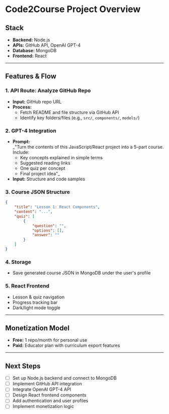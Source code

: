 # Code2Course Project Overview

## Stack
- **Backend:** Node.js
- **APIs:** GitHub API, OpenAI GPT-4
- **Database:** MongoDB
- **Frontend:** React

---

## Features & Flow

### 1. API Route: Analyze GitHub Repo
- **Input:** GitHub repo URL
- **Process:**
    - Fetch README and file structure via GitHub API
    - Identify key folders/files (e.g., `src/`, `components/`, `models/`)

### 2. GPT-4 Integration
- **Prompt:**  
    _"Turn the contents of this JavaScript/React project into a 5-part course. Include:  
    - Key concepts explained in simple terms  
    - Suggested reading links  
    - One quiz per concept  
    - Final project idea"_
- **Input:** Structure and code samples

### 3. Course JSON Structure
```json
{
    "title": "Lesson 1: React Components",
    "content": "...",
    "quiz": [
        {
            "question": "",
            "options": [],
            "answer": ""
        }
    ]
}
```

### 4. Storage
- Save generated course JSON in MongoDB under the user's profile

### 5. React Frontend
- Lesson & quiz navigation
- Progress tracking bar
- Dark/light mode toggle

---

## Monetization Model
- **Free:** 1 repo/month for personal use
- **Paid:** Educator plan with curriculum export features

---

## Next Steps
- [ ] Set up Node.js backend and connect to MongoDB
- [ ] Implement GitHub API integration
- [ ] Integrate OpenAI GPT-4 API
- [ ] Design React frontend components
- [ ] Add authentication and user profiles
- [ ] Implement monetization logic
